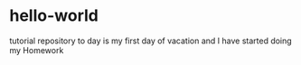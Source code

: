 # hello-world
tutorial repository
to day is my first day of vacation
and I have started doing my Homework
